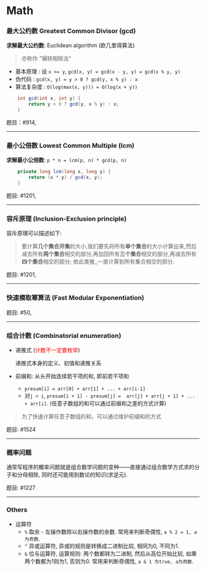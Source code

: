 # Math

### 最大公约数 Greatest Common Divisor (gcd) 

**求解最大公约数**: Euclidean algorithm (欧几里得算法)

> 亦称作 "辗转相除法"

* 基本原理 : 设 `x >= y`, `gcd(x, y) = gcd(x - y, y) = gcd(x % y, y)`
* 伪代码 : `gcd(x, y) = y > 0 ? gcd(y, x % y) : x`
* 算法复杂度 : `O(log(max(x, y))) = O(log(x + y))`

```java
    int gcd(int x, int y) {
        return y > 0 ? gcd(y, x % y) : x;
    }
```

题目：#914,

---

### 最小公倍数 Lowest Common Multiple (lcm)

**求解最小公倍数**: `p * n = lcm(p, n) * gcd(p, n)`

```java
    private long lcm(long x, long y) {
        return (x * y) / gcd(x, y);
    }
```

题目: #1201,

---

### 容斥原理 (Inclusion-Exclusion principle)

容斥原理可以描述如下:

> 要计算**几个集合并集**的大小,我们要先将所有**单个集合**的大小计算出来,然后减去所有**两个集合**相交的部分,再加回所有**三个集合**相交的部分,再减去所有**四个集合**相交的部分;
> 依此类推,,一直计算到所有集合相交的部分.

题目: #1201,

---

### 快速模取幂算法 (Fast Modular Exponentiation)

题目: #50,

---

### 组合计数 (Combinatorial enumeration)

* 递推式 (<font color=red>计数不一定要枚举</font>)

    递推式本身的定义、初值和递推关系

* 前缀和: 从头开始连续若干项的和, 即前若干项和

    * `presum[i] = arr[0] + arr[1] + ... + arr[i-1]`
    * 对`j < i`, `presum[i + 1] - presum[j] =  arr[j] + arr[j + 1] + ... + arr[i]`. (任意子数组的和可以通过前缀和之差的方式计算)

> 为了快速计算任意子数组的和，可以通过维护前缀和的方式

题目: #1524

---

### 概率问题

通常写程序的概率问题就是组合数学问题的变种——直接通过组合数学方式求的分子和分母相除, 同时还可能用到数论的知识(求逆元).

题目: #1227

---

### Others

* 运算符
    * `%` 取余 - 左操作数除以右操作数的余数. 常用来判断奇偶性, `a % 2 = 1, a为奇数`.
    * `^` 异或运算符, 异或的规则是转换成二进制比较, 相同为0, 不同为1.
    * `&` 位与运算符, 运算规则: 两个数都转为二进制, 然后从高位开始比较, 如果两个数都为1则为1, 否则为0. 
    常用来判断奇偶性, `a & 1 为true, a为奇数`.